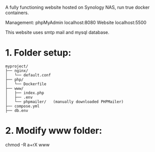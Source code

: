 A fully functioning website hosted on Synology NAS, run true docker containers. 

Management:
phpMyAdmin   localhost:8080
Website      localhost:5500




This website uses smtp mail and mysql database.

# 1. Folder setup:

```
myproject/
├── nginx/
│   └── default.conf
├── php/
│   └── Dockerfile
├── www/
│   ├── index.php
│   ├── .env
│   └── phpmailer/   (manually downloaded PHPMailer)
├── compose.yml
├── db.env
```

# 2. Modify www folder:
chmod -R a+rX www
